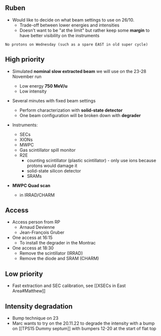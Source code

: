 ## Ruben

* Would like to decide on what beam settings to use on 26/10.
	* Trade-off between lower energies and intensities
	* Doesn't want to be "at the limit" but rather keep some **margin** to have better visibility on the instruments


```ad-warning
No protons on Wednesday (such as a spare EAST in old super cycle)
```


## High priority

* Simulated **nominal slow extracted beam** we will use on the 23-28 November run
	* Low energy **750 MeV/u**
	* Low intensity
* Several minutes with fixed beam settings
	* Perform characterization with **solid-state detector**
	* One beam configuration will be broken down with **degrader**
* Instruments:
	* SECs
	* XIONs
	* MWPC
	* Gas scintillator spill monitor
	* R2E
		* counting scintillator (plastic scintillator) - only use ions because protons would damage it
		* solid-state silicon detector
		* SRAMs

* **MWPC Quad scan**
	* in IRRAD/CHARM

## Access

* Access person from RP
	* Arnaud Devienne
	* Jean-François Gruber
* One access at 16:15
	* To install the degrader in the Montrac
* One access at 18:30
	* Remove the scintillator (IRRAD)
	* Remove the diode and SRAM (CHARM)

## Low priority
* Fast extraction and SEC calibration, see [[XSECs in East Area#Matthew]]

## Intensity degradation

* Bump technique on 23
* Marc wants to try on the 20.11.22 to degrade the intensity with a bump on [[TPS15 Dummy septum]] with bumpers 12-20 at the start of flat top